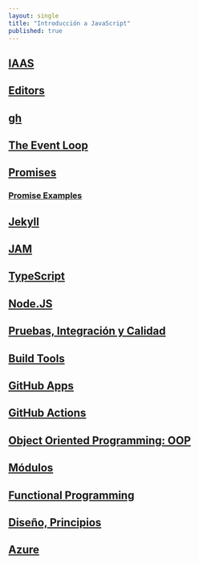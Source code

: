 ```yaml
---
layout: single
title: "Introducción a JavaScript"
published: true
---
```


## [IAAS]({{site.baseurl}}/assets/temas/introduccion-a-javascript/iaas)

## [Editors]({{site.baseurl}}/assets/temas/introduccion-a-javascript/editors)

## [gh]({{site.baseurl}}/assets/temas/introduccion-a-javascript/gh)

## [The Event Loop]({{site.baseurl}}/assets/temas/introduccion-a-javascript/event-loop)

## [Promises]({{site.baseurl}}/assets/temas/introduccion-a-javascript/promises)

### [Promise Examples]({{site.baseurl}}/assets/temas/introduccion-a-javascript/promise-examples)

## [Jekyll]({{site.baseurl}}/assets/temas/introduccion-a-javascript/jekyll)

## [JAM]({{site.baseurl}}/assets/temas/introduccion-a-javascript/jam)

## [TypeScript]({{site.baseurl}}/assets/temas/introduccion-a-javascript/typescript)

## [Node.JS]({{site.baseurl}}/assets/temas/introduccion-a-javascript/node)

## [Pruebas, Integración y Calidad]({{site.baseurl}}/assets/temas/introduccion-a-javascript/pruebas)

## [Build Tools]({{site.baseurl}}/assets/temas/introduccion-a-javascript/build-tools)

## [GitHub Apps]({{site.baseurl}}/assets/temas/introduccion-a-javascript/github-apps)

## [GitHub Actions]({{site.baseurl}}/assets/temas/introduccion-a-javascript/github-actions)

## [Object Oriented Programming: OOP]({{site.baseurl}}/assets/temas/introduccion-a-javascript/oop)

## [Módulos]({{site.baseurl}}/assets/temas/introduccion-a-javascript/modulos)

## [Functional Programming]({{site.baseurl}}/assets/temas/introduccion-a-javascript/functional)

## [Diseño, Principios]({{site.baseurl}}/assets/temas/introduccion-a-javascript/design)

## [Azure]({{site.baseurl}}/assets/temas/introduccion-a-javascript/azure)